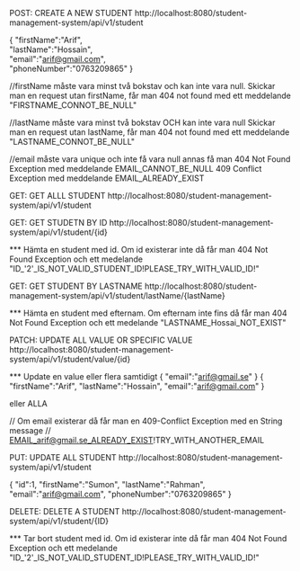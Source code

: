POST: CREATE A NEW STUDENT
http://localhost:8080/student-management-system/api/v1/student


{
"firstName":"Arif",               
"lastName":"Hossain",             
"email":"arif@gmail.com",         
"phoneNumber":"0763209865"
}

//firstName måste vara minst två bokstav och kan inte vara null. 
  Skickar man en request utan firstName, får man 404 not found 
  med ett meddelande "FIRSTNAME_CONNOT_BE_NULL"

//lastName måste vara minst två bokstav OCH kan inte vara null
  Skickar man en request utan lastName, får man 404 not found 
  med ett meddelande "LASTNAME_CONNOT_BE_NULL"

//email måste vara unique och inte få vara null annas få man 
  404 Not Found Exception med meddelande EMAIL_CANNOT_BE_NULL 
  409 Conflict Exception med meddelande EMAIL_ALREADY_EXIST


GET: GET ALLL STUDENT
http://localhost:8080/student-management-system/api/v1/student

GET: GET STUDETN BY ID
http://localhost:8080/student-management-system/api/v1/student/{id}

*** Hämta en student med id. Om id existerar inte då får man 
    404 Not Found Exception och ett medelande
    "ID_'2'_IS_NOT_VALID_STUDENT_ID!PLEASE_TRY_WITH_VALID_ID!"


GET: GET STUDENT BY LASTNAME
http://localhost:8080/student-management-system/api/v1/student/lastName/{lastName}

*** Hämta en student med efternam. Om efternam inte fins då får man 
    404 Not Found Exception och ett medelande
    "LASTNAME_Hossai_NOT_EXIST"

PATCH: UPDATE ALL VALUE OR SPECIFIC VALUE
http://localhost:8080/student-management-system/api/v1/student/value/{id}

*** Update en value eller flera samtidigt
{
"email":"arif@gmail.se" 
}
{
"firstName":"Arif",
"lastName":"Hossain",
"email":"arif@gmail.com"
}

eller ALLA

// Om email existerar då får man en 409-Conflict Exception med en String message
// EMAIL_arif@gmail.se_ALREADY_EXIST!TRY_WITH_ANOTHER_EMAIL


PUT: UPDATE ALL STUDENT
 http://localhost:8080/student-management-system/api/v1/student

{
"id":1,
"firstName":"Sumon",
"lastName":"Rahman",
"email":"arif@gmail.com",
"phoneNumber":"0763209865"
}

DELETE: DELETE A STUDENT
http://localhost:8080/student-management-system/api/v1/student/{ID}

*** Tar bort student med id. Om id existerar inte då får man 
    404 Not Found Exception och ett medelande
    "ID_'2'_IS_NOT_VALID_STUDENT_ID!PLEASE_TRY_WITH_VALID_ID!"
